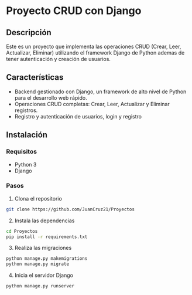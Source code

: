 # Proyecto CRUD con Django

## Descripción

Este es un proyecto que implementa las operaciones CRUD (Crear, Leer, Actualizar, Eliminar) utilizando el framework Django de Python ademas de tener autenticación y creación de usuarios.

## Características

- Backend gestionado con Django, un framework de alto nivel de Python para el desarrollo web rápido.
- Operaciones CRUD completas: Crear, Leer, Actualizar y Eliminar registros.
- Registro y autenticación de usuarios, login y registro

## Instalación

### Requisitos

- Python 3
- Django

### Pasos

1. Clona el repositorio
```bash
git clone https://github.com/JuanCruz21/Proyectos
```
2. Instala las dependencias
```bash
cd Proyectos
pip install -r requirements.txt
```
3. Realiza las migraciones
```bash
python manage.py makemigrations
python manage.py migrate
```
4. Inicia el servidor Django
```bash
python manage.py runserver
```
